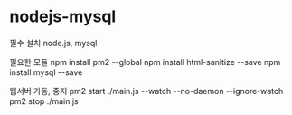 # nodejs-mysql
필수 설치
node.js, mysql

필요한 모듈
npm install pm2 --global
npm install html-sanitize --save
npm install mysql --save

웹서버 가동, 중지
pm2 start ./main.js --watch --no-daemon --ignore-watch
pm2 stop ./main.js